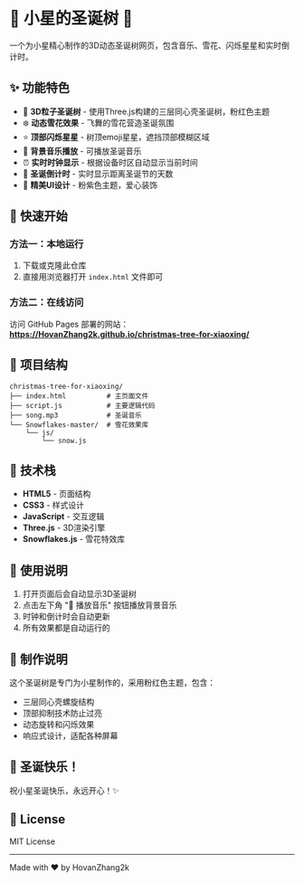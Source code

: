 # 🌟 小星的圣诞树 🌟

一个为小星精心制作的3D动态圣诞树网页，包含音乐、雪花、闪烁星星和实时倒计时。

## ✨ 功能特色

- 🎄 **3D粒子圣诞树** - 使用Three.js构建的三层同心壳圣诞树，粉红色主题
- ❄️ **动态雪花效果** - 飞舞的雪花营造圣诞氛围
- ⭐ **顶部闪烁星星** - 树顶emoji星星，遮挡顶部模糊区域
- 🎵 **背景音乐播放** - 可播放圣诞音乐
- ⏰ **实时时钟显示** - 根据设备时区自动显示当前时间
- 📅 **圣诞倒计时** - 实时显示距离圣诞节的天数
- 🎨 **精美UI设计** - 粉紫色主题，爱心装饰

## 🚀 快速开始

### 方法一：本地运行

1. 下载或克隆此仓库
2. 直接用浏览器打开 `index.html` 文件即可

### 方法二：在线访问

访问 GitHub Pages 部署的网站：
**https://HovanZhang2k.github.io/christmas-tree-for-xiaoxing/**

## 📂 项目结构

```
christmas-tree-for-xiaoxing/
├── index.html          # 主页面文件
├── script.js           # 主要逻辑代码
├── song.mp3            # 圣诞音乐
└── Snowflakes-master/  # 雪花效果库
    └── js/
        └── snow.js
```

## 🎨 技术栈

- **HTML5** - 页面结构
- **CSS3** - 样式设计
- **JavaScript** - 交互逻辑
- **Three.js** - 3D渲染引擎
- **Snowflakes.js** - 雪花特效库

## 🎵 使用说明

1. 打开页面后会自动显示3D圣诞树
2. 点击左下角 "🎵 播放音乐" 按钮播放背景音乐
3. 时钟和倒计时会自动更新
4. 所有效果都是自动运行的

## 💝 制作说明

这个圣诞树是专门为小星制作的，采用粉红色主题，包含：
- 三层同心壳螺旋结构
- 顶部抑制技术防止过亮
- 动态旋转和闪烁效果
- 响应式设计，适配各种屏幕

## 🎄 圣诞快乐！

祝小星圣诞快乐，永远开心！✨

## 📝 License

MIT License

---
Made with ❤️ by HovanZhang2k
